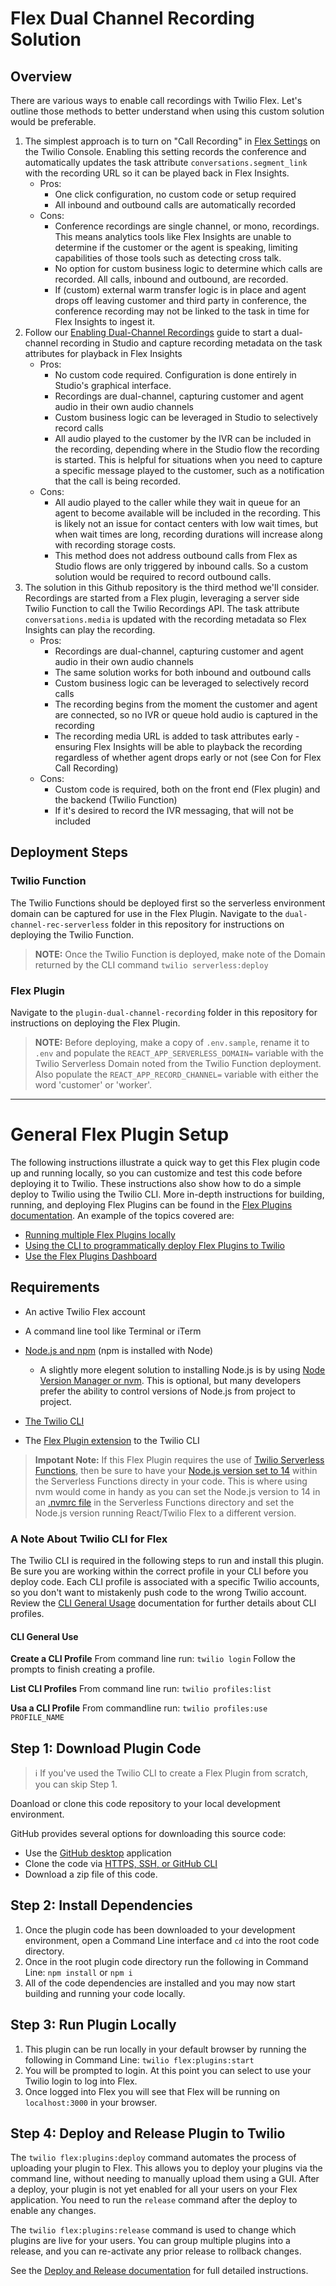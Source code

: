 # Flex Dual Channel Recording Solution

## Overview

There are various ways to enable call recordings with Twilio Flex. Let's outline those methods to better understand when using this custom solution would be preferable.

1. The simplest approach is to turn on "Call Recording" in [Flex Settings](https://www.twilio.com/console/flex/settings) on the Twilio Console. Enabling this setting records the conference and automatically updates the task attribute `conversations.segment_link` with the recording URL so it can be played back in Flex Insights.
   - Pros:
     - One click configuration, no custom code or setup required
     - All inbound and outbound calls are automatically recorded
   - Cons:
     - Conference recordings are single channel, or mono, recordings. This means analytics tools like Flex Insights are unable to determine if the customer or the agent is speaking, limiting capabilities of those tools such as detecting cross talk.
     - No option for custom business logic to determine which calls are recorded. All calls, inbound and outbound, are recorded.
     - If (custom) external warm transfer logic is in place and agent drops off leaving customer and third party in conference, the conference recording may not be linked to the task in time for Flex Insights to ingest it. 
1. Follow our [Enabling Dual-Channel Recordings](https://www.twilio.com/docs/flex/developer/insights/enable-dual-channel-recordings#using-studio-to-enable-recordings) guide to start a dual-channel recording in Studio and capture recording metadata on the task attributes for playback in Flex Insights
   - Pros:
     - No custom code required. Configuration is done entirely in Studio's graphical interface.
     - Recordings are dual-channel, capturing customer and agent audio in their own audio channels
     - Custom business logic can be leveraged in Studio to selectively record calls
     - All audio played to the customer by the IVR can be included in the recording, depending where in the Studio flow the recording is started. This is helpful for situations when you need to capture a specific message played to the customer, such as a notification that the call is being recorded.
   - Cons:
     - All audio played to the caller while they wait in queue for an agent to become available will be included in the recording. This is likely not an issue for contact centers with low wait times, but when wait times are long, recording durations will increase along with recording storage costs.
     - This method does not address outbound calls from Flex as Studio flows are only triggered by inbound calls. So a custom solution would be required to record outbound calls.
1. The solution in this Github repository is the third method we'll consider. Recordings are started from a Flex plugin, leveraging a server side Twilio Function to call the Twilio Recordings API. The task attribute `conversations.media` is updated with the recording metadata so Flex Insights can play the recording.
   - Pros:
     - Recordings are dual-channel, capturing customer and agent audio in their own audio channels
     - The same solution works for both inbound and outbound calls
     - Custom business logic can be leveraged to selectively record calls
     - The recording begins from the moment the customer and agent are connected, so no IVR or queue hold audio is captured in the recording
     - The recording media URL is added to task attributes early - ensuring Flex Insights will be able to playback the recording regardless of whether agent drops early or not (see Con for Flex Call Recording)
   - Cons:
     - Custom code is required, both on the front end (Flex plugin) and the backend (Twilio Function)
     - If it's desired to record the IVR messaging, that will not be included

## Deployment Steps

### Twilio Function

The Twilio Functions should be deployed first so the serverless environment domain can be captured for use in the Flex Plugin. Navigate to the `dual-channel-rec-serverless` folder in this repository for instructions on deploying the Twilio Function.

> **NOTE:** Once the Twilio Function is deployed, make note of the Domain returned by the CLI command `twilio serverless:deploy`

### Flex Plugin

Navigate to the `plugin-dual-channel-recording` folder in this repository for instructions on deploying the Flex Plugin.

> **NOTE:** Before deploying, make a copy of `.env.sample`, rename it to `.env` and populate the `REACT_APP_SERVERLESS_DOMAIN=` variable with the Twilio Serverless Domain noted from the Twilio Function deployment. Also populate the `REACT_APP_RECORD_CHANNEL=` variable with either the word 'customer' or 'worker'.

---

# General Flex Plugin Setup

The following instructions illustrate a quick way to get this Flex plugin code up and running locally, so you can customize and test this code before deploying it to Twilio. These instructions also show how to do a simple deploy to Twilio using the Twilio CLI. More in-depth instructions for building, running, and deploying Flex Plugins can be found in the [Flex Plugins documentation](https://www.twilio.com/docs/flex/developer/plugins). An example of the topics covered are:

- [Running multiple Flex Plugins locally](https://www.twilio.com/docs/flex/developer/plugins/cli/run-multiple-plugins)
- [Using the CLI to programmatically deploy Flex Plugins to Twilio](https://www.twilio.com/docs/flex/developer/plugins/cli/deploy-and-release)
- [Use the Flex Plugins Dashboard](https://www.twilio.com/docs/flex/developer/plugins/dashboard)

## Requirements

- An active Twilio Flex account
- A command line tool like Terminal or iTerm
- [Node.js and npm](https://nodejs.org/en/) (npm is installed with Node)

  - A slightly more elegent solution to installing Node.js is by using [Node Version Manager or nvm](https://github.com/nvm-sh/nvm). This is optional, but many developers prefer the ability to control versions of Node.js from project to project.

- [The Twilio CLI](https://www.twilio.com/docs/twilio-cli/quickstart)

- The [Flex Plugin extension](https://www.twilio.com/docs/twilio-cli/plugins#available-plugins) to the Twilio CLI

> **Impotant Note:** If this Flex Plugin requires the use of [Twilio Serverless Functions](https://www.twilio.com/docs/runtime/functions), then be sure to have your [Node.js version set to 14](https://www.twilio.com/docs/runtime/runtime-node-upgrade) within the Serverless Functions directy in your code. This is where using nvm would come in handy as you can set the Node.js version to 14 in an [.nvmrc file](https://github.com/nvm-sh/nvm#nvmrc) in the Serverless Functions directory and set the Node.js version running React/Twilio Flex to a different version.

### A Note About Twilio CLI for Flex

The Twilio CLI is required in the following steps to run and install this plugin. Be sure you are working within the correct profile in your CLI before you deploy code. Each CLI profile is associated with a specific Twilio accounts, so you don't want to mistakenly push code to the wrong Twilio account. Review the [CLI General Usage](https://www.twilio.com/docs/twilio-cli/general-usage) documentation for further details about CLI profiles.

#### CLI General Use

**Create a CLI Profile**
From command line run: `twilio login`
Follow the prompts to finish creating a profile.

**List CLI Profiles**
From command line run: `twilio profiles:list`

**Usa a CLI Profile**
From commandline run: `twilio profiles:use PROFILE_NAME`

## Step 1: Download Plugin Code

> :information_source: If you've used the Twilio CLI to create a Flex Plugin from scratch, you can skip Step 1.

Doanload or clone this code repository to your local development environment.

GitHub provides several options for downloading this source code:

- Use the [GitHub desktop](https://desktop.github.com/) application
- Clone the code via [HTTPS, SSH, or GitHub CLI](https://docs.github.com/en/get-started/getting-started-with-git/about-remote-repositories)
- Download a zip file of this code.

## Step 2: Install Dependencies

1. Once the plugin code has been downloaded to your development environment, open a Command Line interface and `cd` into the root code directory.
2. Once in the root plugin code directory run the following in Command Line: `npm install` or `npm i`
3. All of the code dependencies are installed and you may now start building and running your code locally.

## Step 3: Run Plugin Locally

1. This plugin can be run locally in your default browser by running the following in Command Line: `twilio flex:plugins:start`
2. You will be prompted to login. At this point you can select to use your Twilio login to log into Flex.
3. Once logged into Flex you will see that Flex will be running on `localhost:3000` in your browser.

## Step 4: Deploy and Release Plugin to Twilio

The `twilio flex:plugins:deploy` command automates the process of uploading your plugin to Flex. This allows you to deploy your plugins via the command line, without needing to manually upload them using a GUI. After a deploy, your plugin is not yet enabled for all your users on your Flex application. You need to run the `release` command after the deploy to enable any changes.

The `twilio flex:plugins:release` command is used to change which plugins are live for your users. You can group multiple plugins into a release, and you can re-activate any prior release to rollback changes.

See the [Deploy and Release documentation](https://www.twilio.com/docs/flex/developer/plugins/cli/deploy-and-release) for full detailed instructions.
